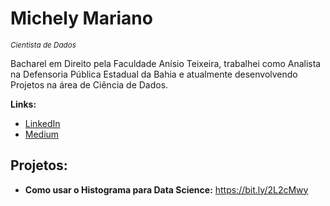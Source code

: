 # Michely Mariano
<sub>*Cientista de Dados*</sub>

Bacharel em Direito pela Faculdade Anísio Teixeira, trabalhei como Analista na Defensoria Pública Estadual da Bahia e atualmente desenvolvendo Projetos na área de Ciência de Dados.

**Links:**
* [LinkedIn](https://www.linkedin.com/in/michely-mariano-cavalcante-silva-3a949321a/)
* [Medium](https://medium.com/@michelycavalcantesilva)


## Projetos:
* **Como usar o Histograma para Data Science:** https://bit.ly/2L2cMwy
